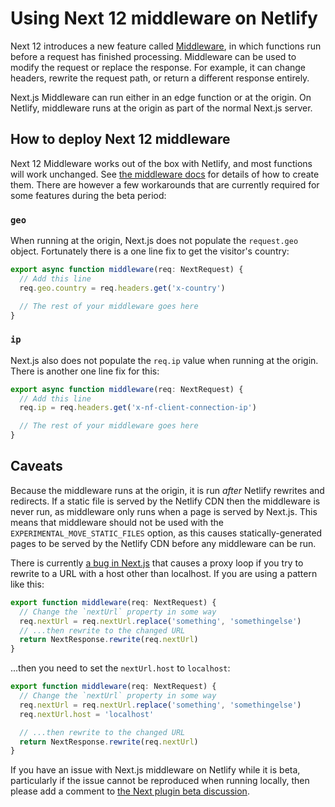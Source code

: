 # Using Next 12 middleware on Netlify

Next 12 introduces a new feature called [Middleware](https://nextjs.org/docs/middleware), in which functions
run before a request has finished processing. Middleware can be used to modify the request or replace the response. For
example, it can change headers, rewrite the request path, or return a different response entirely.

Next.js Middleware can run either in an edge function or at the origin. On Netlify, middleware runs at the origin as part
of the normal Next.js server.

## How to deploy Next 12 middleware

Next 12 Middleware works out of the box with Netlify, and most functions will work unchanged. See
[the middleware docs](https://nextjs.org/docs/middleware) for details of how to create them. There are however a few
workarounds that are currently required for some features during the beta period:

### `geo`

When running at the origin, Next.js does not populate the `request.geo` object. Fortunately there is a one line fix to get
the visitor's country:

```typescript
export async function middleware(req: NextRequest) {
  // Add this line
  req.geo.country = req.headers.get('x-country')

  // The rest of your middleware goes here
}
```

### `ip`

Next.js also does not populate the `req.ip` value when running at the origin. There is another one line fix for this:

```typescript
export async function middleware(req: NextRequest) {
  // Add this line
  req.ip = req.headers.get('x-nf-client-connection-ip')

  // The rest of your middleware goes here
}
```

## Caveats

Because the middleware runs at the origin, it is run _after_ Netlify rewrites and redirects. If a static file is served by the Netlify CDN 
then the middleware is never run, as middleware only runs when a page is served by Next.js. This means that middleware should not be used with the
`EXPERIMENTAL_MOVE_STATIC_FILES` option, as this causes statically-generated pages to be served by the Netlify CDN
before any middleware can be run.

There is currently [a bug in Next.js](https://github.com/vercel/next.js/issues/31179) that causes a proxy loop if you
try to rewrite to a URL with a host other than localhost. If you are using a pattern like this:

```typescript
export function middleware(req: NextRequest) {
  // Change the `nextUrl` property in some way
  req.nextUrl = req.nextUrl.replace('something', 'somethingelse')
  // ...then rewrite to the changed URL
  return NextResponse.rewrite(req.nextUrl)
}
```

...then you need to set the `nextUrl.host` to `localhost`:

```typescript
export function middleware(req: NextRequest) {
  // Change the `nextUrl` property in some way
  req.nextUrl = req.nextUrl.replace('something', 'somethingelse')
  req.nextUrl.host = 'localhost'

  // ...then rewrite to the changed URL
  return NextResponse.rewrite(req.nextUrl)
}
```

If you have an issue with Next.js middleware on Netlify while it is beta, particularly if the issue cannot be reproduced when
running locally, then please add a comment to [the Next plugin beta discussion](https://ntl.fyi/next-beta-feedback).
